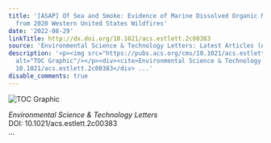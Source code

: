 ```yaml
---
title: '[ASAP] Of Sea and Smoke: Evidence of Marine Dissolved Organic Matter Deposition
  from 2020 Western United States Wildfires'
date: '2022-08-29'
linkTitle: http://dx.doi.org/10.1021/acs.estlett.2c00383
source: 'Environmental Science & Technology Letters: Latest Articles (ACS Publications)'
description: '<p><img src="https://pubs.acs.org/cms/10.1021/acs.estlett.2c00383/asset/images/medium/ez2c00383_0005.gif"
  alt="TOC Graphic"/></p><div><cite>Environmental Science & Technology Letters</cite></div><div>DOI:
  10.1021/acs.estlett.2c00383</div> ...'
disable_comments: true
---
```

<p><img src="https://pubs.acs.org/cms/10.1021/acs.estlett.2c00383/asset/images/medium/ez2c00383_0005.gif" alt="TOC Graphic"/></p><div><cite>Environmental Science & Technology Letters</cite></div><div>DOI: 10.1021/acs.estlett.2c00383</div> ...